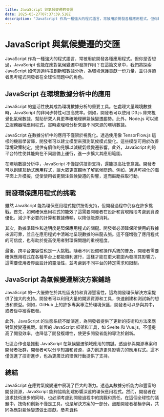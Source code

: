 ```yaml
---
title: JavaScript 與氣候變遷的交匯
date: 2025-05-27T07:37:39.518Z
description: "JavaScript 作為一種強大的程式語言，常被用於開發各種應用程式。但你是否想過，JavaScript 也能在應對氣候變遷中發揮作用？在這篇文章中，我們將探索 JavaScript 如何透過科技創新和數據分析，為環境保護貢獻一份力量，並引導讀者思考程式開發者在全球性問題中的角色。"
---
```


# JavaScript 與氣候變遷的交匯

JavaScript 作為一種強大的程式語言，常被用於開發各種應用程式。但你是否想過，JavaScript 也能在應對氣候變遷中發揮作用？在這篇文章中，我們將探索 JavaScript 如何透過科技創新和數據分析，為環境保護貢獻一份力量，並引導讀者思考程式開發者在全球性問題中的角色。

## JavaScript 在環境數據分析中的應用

JavaScript 的靈活性使其成為環境數據分析的重要工具。在處理大量環境數據時，JavaScript 的非同步特性可提高效率。例如，開發者可以使用 D3.js 庫來視覺化氣候數據，幫助研究人員更準確地理解氣候變遷趨勢。此外，Node.js 可以建立服務器端應用程式，實時處理和分析來自不同來源的環境數據。

JavaScript 在數據分析中的應用不僅限於視覺化。透過使用像 TensorFlow.js 這樣的機器學習庫，開發者可以建立模型來預測氣候模式變化。這些模型可用於改善環境政策制定，提供有價值的見解以減緩氣候變遷影響。此外，JavaScript 的跨平台特性使其能夠在不同設備上運行，進一步擴大其應用範圍。

在環境數據分析中，JavaScript 不僅提供技術支持，還能提高社會意識。開發者可以創建互動式應用程式，讓大眾更直觀地了解氣候問題。例如，通過可視化的海平面上升模擬，促使使用者更關注氣候變遷的影響，進而鼓勵採取行動。

## 開發環保應用程式的挑戰

雖然 JavaScript 能為環保應用程式提供技術支持，但開發過程中仍存在許多挑戰。首先，如何確保應用程式的能效？這需要開發者在設計和實現階段考慮到資源優化，減少不必要的計算和數據傳輸，以降低能源消耗。

其次，數據準確性和透明度是環保應用程式的關鍵。開發者必須確保所使用的數據來源可靠，並且在應用程式中清晰地呈現數據的來龍去脈。這不僅增強了應用程式的可信度，也有助於提高使用者對環保問題的重視程度。

最後，跨平台兼容性也是一大挑戰。隨著不同設備和操作系統的普及，開發者需要確保應用程式在各種平台上都能順利運行，這樣才能在更大範圍內發揮其影響力。這需要使用者界面設計的靈活性，並考慮到不同平台的特定需求和限制。

## JavaScript 為氣候變遷解決方案鋪路

JavaScript 的一大優勢在於其社區支持和資源豐富性，這為開發環保解決方案提供了強大的支持。開發者可以利用大量的開源資源和工具，快速創建和測試新的想法和原型。例如，GitHub 上的許多專案專注於環境保護，開發者可以參與其中，或者從中獲得啟發。

此外，JavaScript 的生態系統不斷演進，為開發者提供了更新的技術和方法來應對氣候變遷挑戰。新興的 JavaScript 框架和工具，如 Svelte 和 Vue.js，不僅提高了開發效率，也降低了開發複雜性，使更多開發者能夠專注於創新。

社區合作也是推動 JavaScript 在氣候變遷領域應用的關鍵。透過參與開源專案和開發者社群，開發者可以分享知識和資源，協力創造更具影響力的應用程式。這不僅促進了技術進步，也為更廣泛的環保行動提供了支持。

## 總結

JavaScript 在應對氣候變遷中展現了巨大的潛力。透過其數據分析能力和豐富的開發資源，JavaScript 能夠協助創建影響深遠的環保應用程式。然而，開發者在追求技術進步的同時，也必須考慮到開發過程中的挑戰和責任。在這個全球性的議題中，技術和創新不僅是工具，也是解決方案的一部分。鼓勵開發者積極參與，共同為應對氣候變遷做出貢獻。[參考資料](https://www.example.com)
